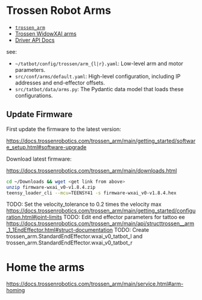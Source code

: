 # Trossen Robot Arms

- [`trossen_arm`](https://github.com/TrossenRobotics/trossen_arm)
- [Trossen WidowXAI arms](https://docs.trossenrobotics.com/trossen_arm/main/specifications.html)
- [Driver API Docs](https://docs.trossenrobotics.com/trossen_arm/main/api/library_root.html#)

see:

- `~/tatbot/config/trossen/arm_{l|r}.yaml`: Low-level arm and motor parameters.
- `src/conf/arms/default.yaml`: High-level configuration, including IP addresses and end-effector offsets.
- `src/tatbot/data/arms.py`: The Pydantic data model that loads these configurations.

## Update Firmware

First update the firmware to the latest version:

https://docs.trossenrobotics.com/trossen_arm/main/getting_started/software_setup.html#software-upgrade

Download latest firmware:

https://docs.trossenrobotics.com/trossen_arm/main/downloads.html

```bash
cd ~/Downloads && wget <get link from above>
unzip firmware-wxai_v0-v1.8.4.zip
teensy_loader_cli --mcu=TEENSY41 -s firmware-wxai_v0-v1.8.4.hex
```

TODO: Set the velocity_tolerance to 0.2 times the velocity max
https://docs.trossenrobotics.com/trossen_arm/main/getting_started/configuration.html#joint-limits
TODO: Edit end effector parameters for tattoo ee
https://docs.trossenrobotics.com/trossen_arm/main/api/structtrossen__arm_1_1EndEffector.html#struct-documentation
TODO: Create trossen_arm.StandardEndEffector.wxai_v0_tatbot_l and trossen_arm.StandardEndEffector.wxai_v0_tatbot_r

# Home the arms

https://docs.trossenrobotics.com/trossen_arm/main/service.html#arm-homing